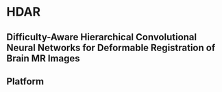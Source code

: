 # HDAR

## Difficulty-Aware Hierarchical Convolutional Neural Networks for Deformable Registration of Brain MR Images 

## Platform
